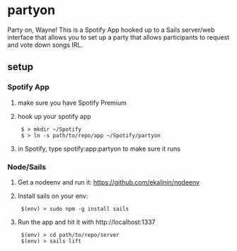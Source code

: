 partyon
=======

Party on, Wayne! This is a Spotify App hooked up to a Sails server/web interface that allows you to set up a party that allows participants to request and vote down songs IRL.

setup
-----
### Spotify App
1. make sure you have Spotify Premium
2. hook up your spotify app

		$ > mkdir ~/Spotify
		$ > ln -s path/to/repo/app ~/Spotify/partyon

3. in Spotify, type spotify:app:partyon to make sure it runs

### Node/Sails
1. Get a nodeenv and run it: https://github.com/ekalinin/nodeenv
2. Install sails on your env:

		$(env) > sudo npm -g install sails

3. Run the app and hit it with http://localhost:1337
	
		$(env) > cd path/to/repo/server
		$(env) > sails lift

